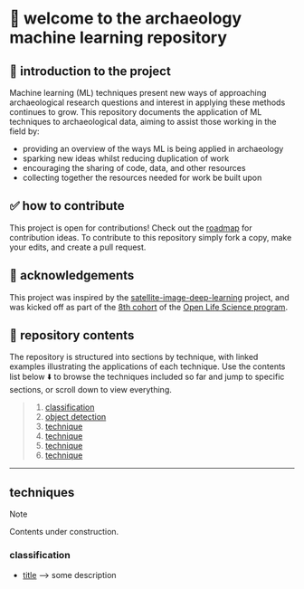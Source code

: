 # 👋 welcome to the archaeology machine learning repository

## 📖 introduction to the project
Machine learning (ML) techniques present new ways of approaching archaeological research questions and interest in applying these methods continues to grow. 
This repository documents the application of ML techniques to archaeological data, aiming to assist those working in the field by:

* providing an overview of the ways ML is being applied in archaeology
* sparking new ideas whilst reducing duplication of work
* encouraging the sharing of code, data, and other resources
* collecting together the resources needed for work be built upon

## ✅ how to contribute
This project is open for contributions! Check out the [roadmap](https://github.com/users/lakillo/projects/3/views/1) for contribution ideas. 
To contribute to this repository simply fork a copy, make your edits, and create a pull request.

## 🙏 acknowledgements
This project was inspired by the [satellite-image-deep-learning](https://github.com/satellite-image-deep-learning/) project, and was kicked off as part of the [8th cohort](https://openlifesci.org/openseeds/ols-8/projects-participants.html#projects) of the [Open Life Science program](https://openlifesci.org/).

## 📁 repository contents
The repository is structured into sections by technique, with linked examples illustrating the applications of each technique. Use the contents list below ⬇️ to browse the techniques included so far and jump to specific sections, or scroll down to view everything.

> 1. [classification](https://github.com/lakillo/archaeology-machine-learning/edit/main/README.md#classification)
> 2. [object detection](link)
> 3. [technique](link)
> 4. [technique](link)
> 5. [technique](link)
> 6. [technique](link)

---

## techniques
> [!NOTE]
> Contents under construction.

### classification
* [title](url) —> some description
